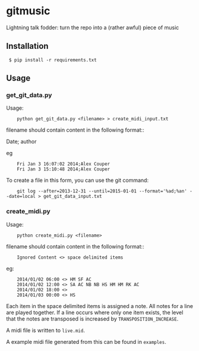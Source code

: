 # gitmusic
Lightning talk fodder: turn the repo into a (rather awful) piece of music


## Installation

```
 $ pip install -r requirements.txt
```

## Usage

### get_git_data.py

Usage:
```
    python get_git_data.py <filename> > create_midi_input.txt
```

filename should contain content in the following format::

  Date; author

eg
```
    Fri Jan 3 16:07:02 2014;Alex Couper
    Fri Jan 3 15:10:48 2014;Alex Couper
```

To create a file in this form, you can use the git command:
```
    git log --after=2013-12-31 --until=2015-01-01 --format='%ad;%an' --date=local > get_git_data_input.txt
```






### create_midi.py

Usage:
```
    python create_midi.py <filename>
```
filename should contain content in the following format::

        Ignored Content <> space delimited items

eg:
```
    2014/01/02 06:00 <> HM SF AC
    2014/01/02 12:00 <> SA AC NB NB HS HM HM RK AC
    2014/01/02 18:00 <>
    2014/01/03 00:00 <> HS
```
Each item in the space delimited items is assigned a note.
All notes for a line are played together.
If a line occurs where only one item exists, the level that the notes are
transposed is increased by ``TRANSPOSITION_INCREASE``.

A midi file is written to ``live.mid``.

A example midi file generated from this can be found in ``examples``.
